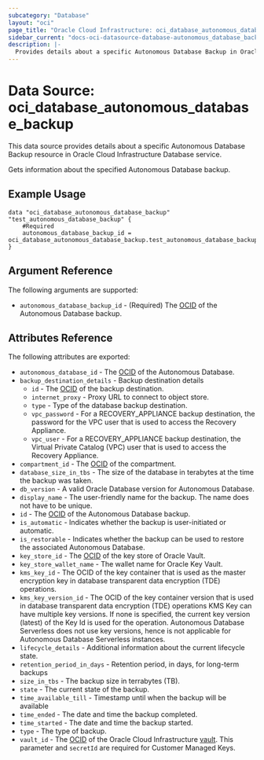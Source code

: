 ```yaml
---
subcategory: "Database"
layout: "oci"
page_title: "Oracle Cloud Infrastructure: oci_database_autonomous_database_backup"
sidebar_current: "docs-oci-datasource-database-autonomous_database_backup"
description: |-
  Provides details about a specific Autonomous Database Backup in Oracle Cloud Infrastructure Database service
---
```


# Data Source: oci_database_autonomous_database_backup
This data source provides details about a specific Autonomous Database Backup resource in Oracle Cloud Infrastructure Database service.

Gets information about the specified Autonomous Database backup.

## Example Usage

```hcl
data "oci_database_autonomous_database_backup" "test_autonomous_database_backup" {
	#Required
	autonomous_database_backup_id = oci_database_autonomous_database_backup.test_autonomous_database_backup.id
}
```

## Argument Reference

The following arguments are supported:

* `autonomous_database_backup_id` - (Required) The [OCID](https://docs.cloud.oracle.com/iaas/Content/General/Concepts/identifiers.htm) of the Autonomous Database backup.


## Attributes Reference

The following attributes are exported:

* `autonomous_database_id` - The [OCID](https://docs.cloud.oracle.com/iaas/Content/General/Concepts/identifiers.htm) of the Autonomous Database.
* `backup_destination_details` - Backup destination details
	* `id` - The [OCID](https://docs.cloud.oracle.com/iaas/Content/General/Concepts/identifiers.htm) of the backup destination.
	* `internet_proxy` - Proxy URL to connect to object store.
	* `type` - Type of the database backup destination.
	* `vpc_password` - For a RECOVERY_APPLIANCE backup destination, the password for the VPC user that is used to access the Recovery Appliance.
	* `vpc_user` - For a RECOVERY_APPLIANCE backup destination, the Virtual Private Catalog (VPC) user that is used to access the Recovery Appliance.
* `compartment_id` - The [OCID](https://docs.cloud.oracle.com/iaas/Content/General/Concepts/identifiers.htm) of the compartment.
* `database_size_in_tbs` - The size of the database in terabytes at the time the backup was taken. 
* `db_version` - A valid Oracle Database version for Autonomous Database.
* `display_name` - The user-friendly name for the backup. The name does not have to be unique.
* `id` - The [OCID](https://docs.cloud.oracle.com/iaas/Content/General/Concepts/identifiers.htm) of the Autonomous Database backup.
* `is_automatic` - Indicates whether the backup is user-initiated or automatic.
* `is_restorable` - Indicates whether the backup can be used to restore the associated Autonomous Database.
* `key_store_id` - The [OCID](https://docs.cloud.oracle.com/iaas/Content/General/Concepts/identifiers.htm) of the key store of Oracle Vault.
* `key_store_wallet_name` - The wallet name for Oracle Key Vault.
* `kms_key_id` - The OCID of the key container that is used as the master encryption key in database transparent data encryption (TDE) operations.
* `kms_key_version_id` - The OCID of the key container version that is used in database transparent data encryption (TDE) operations KMS Key can have multiple key versions. If none is specified, the current key version (latest) of the Key Id is used for the operation. Autonomous Database Serverless does not use key versions, hence is not applicable for Autonomous Database Serverless instances. 
* `lifecycle_details` - Additional information about the current lifecycle state.
* `retention_period_in_days` - Retention period, in days, for long-term backups
* `size_in_tbs` - The backup size in terrabytes (TB).
* `state` - The current state of the backup.
* `time_available_till` - Timestamp until when the backup will be available
* `time_ended` - The date and time the backup completed.
* `time_started` - The date and time the backup started.
* `type` - The type of backup.
* `vault_id` - The [OCID](https://docs.cloud.oracle.com/iaas/Content/General/Concepts/identifiers.htm) of the Oracle Cloud Infrastructure [vault](https://docs.cloud.oracle.com/iaas/Content/KeyManagement/Concepts/keyoverview.htm#concepts). This parameter and `secretId` are required for Customer Managed Keys.

